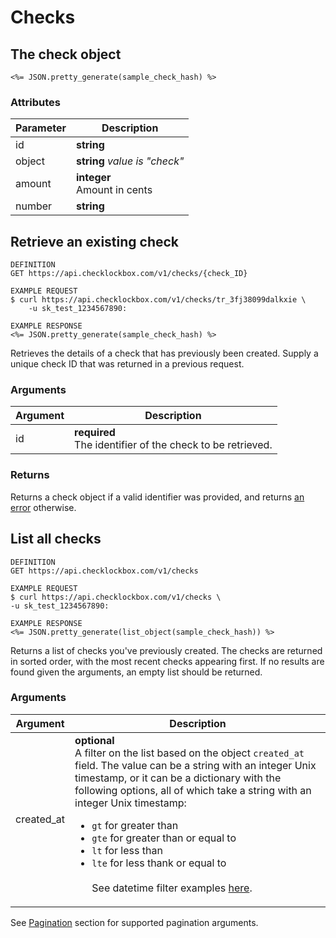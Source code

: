# Checks

## The check object

```shell
<%= JSON.pretty_generate(sample_check_hash) %>
```

### Attributes

Parameter | Description
--------- | -----------
id | **string**
object | **string** *value is "check"*
amount | **integer**<br>Amount in cents
number | **string**

## Retrieve an existing check

```shell
DEFINITION
GET https://api.checklockbox.com/v1/checks/{check_ID}

EXAMPLE REQUEST
$ curl https://api.checklockbox.com/v1/checks/tr_3fj38099dalkxie \
    -u sk_test_1234567890:

EXAMPLE RESPONSE
<%= JSON.pretty_generate(sample_check_hash) %>
```

Retrieves the details of a check that has previously been created. Supply a unique check ID that was returned in a previous request.

### Arguments

Argument | Description
--------- | -----------
id | **required**<br>The identifier of the check to be retrieved.

### Returns

Returns a check object if a valid identifier was provided, and returns [an error](#errors) otherwise.

## List all checks

```shell
DEFINITION
GET https://api.checklockbox.com/v1/checks

EXAMPLE REQUEST
$ curl https://api.checklockbox.com/v1/checks \
-u sk_test_1234567890:

EXAMPLE RESPONSE
<%= JSON.pretty_generate(list_object(sample_check_hash)) %>
```

Returns a list of checks you've previously created. The checks are returned in sorted order, with the most recent checks appearing first.  If no results are found given the arguments, an empty list should be returned.

### Arguments

Argument | Description
--------- | -----------
created_at | **optional**<br>A filter on the list based on the object `created_at` field. The value can be a string with an integer Unix timestamp, or it can be a dictionary with the following options, all of which take a string with an integer Unix timestamp:<ul><li>`gt` for greater than</li><li>`gte` for greater than or equal to</li><li>`lt` for less than</li><li>`lte` for less thank or equal to</li><br>See datetime filter examples [here](#filter-by-created_at).

See [Pagination](#pagination) section for supported pagination arguments.